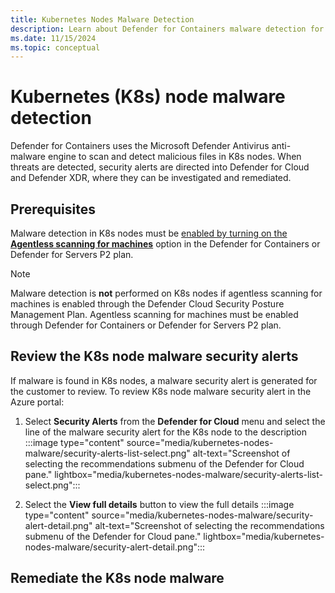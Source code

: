 ```yaml
---
title: Kubernetes Nodes Malware Detection
description: Learn about Defender for Containers malware detection for Kubernetes nodes.
ms.date: 11/15/2024
ms.topic: conceptual
---
```


# Kubernetes (K8s) node malware detection

Defender for Containers uses the Microsoft Defender Antivirus anti-malware engine to scan and detect malicious files in K8s nodes. When threats are detected, security alerts are directed into Defender for Cloud and Defender XDR, where they can be investigated and remediated.


## Prerequisites
Malware detection in K8s nodes must be [enabled by turning on the **Agentless scanning for machines**](./kubernetes-nodes-overview.md#prerequisite---enable-agentless-scanning-for-machines) option in the Defender for Containers or Defender for Servers P2 plan.

> [!NOTE]
> Malware detection is **not** performed on K8s nodes if agentless scanning for machines is enabled through the Defender Cloud Security Posture Management Plan. Agentless scanning for machines must be enabled through Defender for Containers or Defender for Servers P2 plan.

## Review the K8s node malware security alerts

If malware is found in K8s nodes, a malware security alert is generated for the customer to review. To review K8s node malware security alert in the Azure portal:

1. Select **Security Alerts** from the **Defender for Cloud** menu and select the line of the malware security alert for the K8s node to the description
:::image type="content" source="media/kubernetes-nodes-malware/security-alerts-list-select.png" alt-text="Screenshot of selecting the recommendations submenu of the Defender for Cloud pane." lightbox="media/kubernetes-nodes-malware/security-alerts-list-select.png":::

1. Select the **View full details** button to view the full details
:::image type="content" source="media/kubernetes-nodes-malware/security-alert-detail.png" alt-text="Screenshot of selecting the recommendations submenu of the Defender for Cloud pane." lightbox="media/kubernetes-nodes-malware/security-alert-detail.png":::
 

## Remediate the K8s node malware

